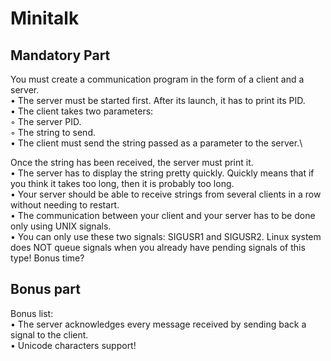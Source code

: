 # Minitalk


## Mandatory Part

You must create a communication program in the form of a client and a server.\
• The server must be started first. After its launch, it has to print its PID.\
• The client takes two parameters:\
◦ The server PID.\
◦ The string to send.\
• The client must send the string passed as a parameter to the server.\

Once the string has been received, the server must print it.\
• The server has to display the string pretty quickly. Quickly means that if you think
it takes too long, then it is probably too long.\
• Your server should be able to receive strings from several clients in a row without
needing to restart.\
• The communication between your client and your server has to be done only using
UNIX signals.\
• You can only use these two signals: SIGUSR1 and SIGUSR2.
Linux system does NOT queue signals when you already have pending
signals of this type! Bonus time?


## Bonus part
Bonus list:\
• The server acknowledges every message received by sending back a signal to the
client.\
• Unicode characters support!

